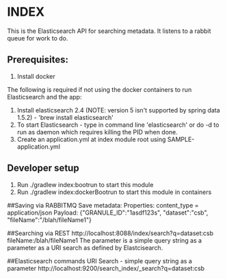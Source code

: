 # INDEX
This is the Elasticsearch API for searching metadata.  It listens to a rabbit queue for work to do.

## Prerequisites:
1. Install docker

The following is required if not using the docker containers to run Elasticsearch and the app:
1. Install elasticsearch 2.4 (NOTE: version 5 isn't supported by spring data 1.5.2) - 'brew install elasticsearch'
1. To start Elasticsearch - type in command line 'elasticsearch' or do -d to run as daemon which requires killing the PID when done.
1. Create an application.yml at index module root using SAMPLE-application.yml

## Developer setup
1. Run ./gradlew index:bootrun to start this module
1. Run ./gradlew index:dockerBootrun to start this module in containers

##Saving via RABBITMQ
Save metadata:
Properties: content_type = application/json
Payload: {"GRANULE_ID":"1asdf123s", "dataset":"csb", "fileName":"/blah/fileName1"}

##Searching via REST
http://localhost:8088/index/search?q=dataset:csb fileName:/blah/fileName1
The parameter is a simple query string as a parameter as a URI search as defined by Elastcisearch.

##Elasticsearch commands
URI Search - simple query string as a parameter
http://localhost:9200/search_index/_search?q=dataset:csb